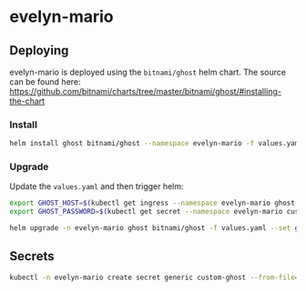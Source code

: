 # evelyn-mario

## Deploying

evelyn-mario is deployed using the `bitnami/ghost` helm chart. The source can be found here: <https://github.com/bitnami/charts/tree/master/bitnami/ghost/#installing-the-chart>

### Install

```bash
helm install ghost bitnami/ghost --namespace evelyn-mario -f values.yaml --version 12.0.0
```

### Upgrade

Update the `values.yaml` and then trigger helm:

```bash
export GHOST_HOST=$(kubectl get ingress --namespace evelyn-mario ghost --template "{{ range (index .status.loadBalancer.ingress 0) }}{{ . }}{{ end }}")
export GHOST_PASSWORD=$(kubectl get secret --namespace evelyn-mario custom-ghost -o jsonpath="{.data.ghost-password}" | base64 --decode)

helm upgrade -n evelyn-mario ghost bitnami/ghost -f values.yaml --set ghostPassword=$GHOST_PASSWORD --set ghostHost=$GHOST_HOST --version 19.1.67
```

## Secrets

```bash
kubectl -n evelyn-mario create secret generic custom-ghost --from-file=ghost-password=ghost-password.secret
```
